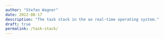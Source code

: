 ```yaml
---
author: "Stefan Wagner"
date: 2022-08-17
description: "The task stack in the ao real-time operating system."
draft: true
permalink: /task-stack/
---
```

